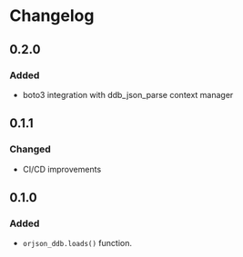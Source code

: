 # Changelog

## 0.2.0

### Added

- boto3 integration with ddb_json_parse context manager

## 0.1.1

### Changed

- CI/CD improvements

## 0.1.0

### Added

- `orjson_ddb.loads()` function.
